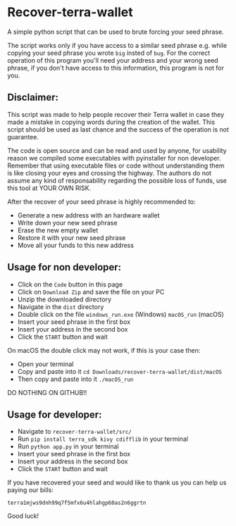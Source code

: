# Recover-terra-wallet

A simple python script that can be used to brute forcing your seed phrase.

The script works only if you have access to a similar seed phrase e.g. while copying your seed phrase you wrote `big` insted of `bug`.
For the correct operation of this program you'll need your address and your wrong seed phrase, if you don't have access to this information, this program is not for you.

## Disclaimer:

This script was made to help people recover their Terra wallet in case they made a mistake in copying words during the creation of the wallet.
This script should be used as last chance and the success of the operation is not guarantee.

The code is open source and can be read and used by anyone, for usability reason we compiled some executables with pyinstaller for non developer.
Remember that using executable files or code without understanding them is like closing your eyes and crossing the highway.
The authors do not assume any kind of responsability regarding the possible loss of funds, use this tool at YOUR OWN RISK.

After the recover of your seed phrase is highly recommended to:

* Generate a new address with an hardware wallet 
* Write down your new seed phrase
* Erase the new empty wallet
* Restore it with your new seed phrase
* Move all your funds to this new address

## Usage for non developer:

* Click on the `Code` button in this page
* Click on `Download Zip` and save the file on your PC
* Unzip the downloaded directory
* Navigate in the `dist` directory
* Double click on the file `windows_run.exe` (Windows) `macOS_run` (macOS)
* Insert your seed phrase in the first box
* Insert your address in the second box
* Click the `START` button and wait

On macOS the double click may not work, if this is your case then:

* Open your terminal
* Copy and paste into it `cd Downloads/recover-terra-wallet/dist/macOS`
* Then copy and paste into it `./macOS_run`

DO NOTHING ON GITHUB!!

## Usage for developer:

* Navigate to `recover-terra-wallet/src/`
* Run `pip install terra_sdk kivy cdifflib` in your terminal
* Run `python app.py` in your terminal
* Insert your seed phrase in the first box
* Insert your address in the second box
* Click the `START` button and wait

If you have recovered your seed and would like to thank us you can help us paying our bills:

`terra1mjws9dnh99q7f5mfx6u4hlahgp60as2n6ggrtn`

Good luck!

